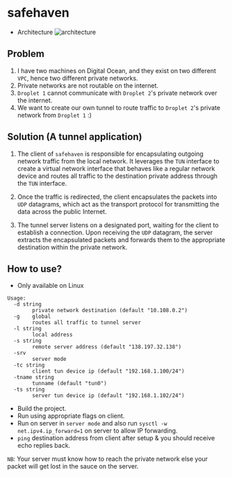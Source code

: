 # safehaven

* Architecture
  ![architecture](https://github.com/kwakubiney/safehaven/assets/71296367/7a637a3f-337d-4e44-a793-4aa01049d191)

## Problem
1) I have two machines on Digital Ocean, and they exist on two different `VPC`, hence two different private networks.
2) Private networks are not routable on the internet.
3) `Droplet 1` cannot communicate with `Droplet 2`'s private network over the internet.
4) We want to create our own tunnel to route traffic to `Droplet 2`'s private network from `Droplet 1` :)

## Solution (A tunnel application)

1) The client of `safehaven` is responsible for encapsulating outgoing network traffic from the local network. It leverages the `TUN` interface to create a virtual network interface that behaves like a regular network device and routes all traffic to the destination private address through the `TUN` interface.

2) Once the traffic is redirected, the client encapsulates the packets into `UDP` datagrams, which act as the transport protocol for transmitting the data across the public Internet.

3) The tunnel server listens on a designated port, waiting for the client to establish a connection. Upon receiving the `UDP` datagram, the server extracts the encapsulated packets and forwards them to the appropriate destination within the private network.

## How to use?
* Only available on Linux
```
Usage:
  -d string
        private network destination (default "10.108.0.2")
  -g    global
        routes all traffic to tunnel server
  -l string
        local address
  -s string
        remote server address (default "138.197.32.138")
  -srv
        server mode
  -tc string
        client tun device ip (default "192.168.1.100/24")
  -tname string
        tunname (default "tun0")
  -ts string
        server tun device ip (default "192.168.1.102/24")
```

* Build the project.
* Run using appropriate flags on client.
* Run on server in `server mode` and also run `sysctl -w net.ipv4.ip_forward=1` on server to allow IP forwarding.
* `ping` destination address from client after setup & you should receive echo replies back.

`NB`: Your server must know how to reach the private network else your packet will get lost in the sauce on the server.
